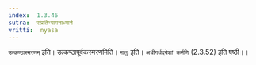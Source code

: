 ```yaml
---
index:  1.3.46
sutra:  संप्रतिभ्यामनाध्याने
vritti:  nyasa
---
```


`उत्कण्ठास्मरणम्` इति। उत्कण्ठापूर्वकस्मरणमिति। `मातुः` इति। `अधीगर्थदयेशां कर्मणि` (2.3.52) इति षष्ठी।।

